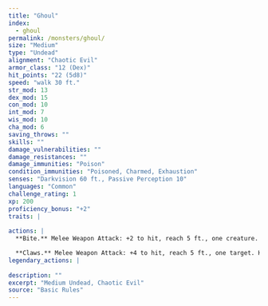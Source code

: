 ```yaml
---
title: "Ghoul"
index:
  - ghoul
permalink: /monsters/ghoul/
size: "Medium"
type: "Undead"
alignment: "Chaotic Evil"
armor_class: "12 (Dex)"
hit_points: "22 (5d8)"
speed: "walk 30 ft."
str_mod: 13
dex_mod: 15
con_mod: 10
int_mod: 7
wis_mod: 10
cha_mod: 6
saving_throws: ""
skills: ""
damage_vulnerabilities: ""
damage_resistances: ""
damage_immunities: "Poison"
condition_immunities: "Poisoned, Charmed, Exhaustion"
senses: "Darkvision 60 ft., Passive Perception 10"
languages: "Common"
challenge_rating: 1
xp: 200
proficiency_bonus: "+2"
traits: |
  
actions: |
  **Bite.** Melee Weapon Attack: +2 to hit, reach 5 ft., one creature. Hit: 9 (2d6 + 2) piercing damage.

  **Claws.** Melee Weapon Attack: +4 to hit, reach 5 ft., one target. Hit: 7 (2d4 + 2) slashing damage. If the target is a creature other than an elf or undead, it must succeed on a DC 10 Constitution saving throw or be paralyzed for 1 minute. The target can repeat the saving throw at the end of each of its turns, ending the effect on itself on a success.  
legendary_actions: |
  
description: ""
excerpt: "Medium Undead, Chaotic Evil"
source: "Basic Rules"
---
```

